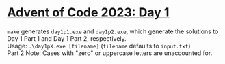 # [Advent of Code 2023: Day 1](https://adventofcode.com/2023/day/1)

`make` generates `day1p1.exe` and `day1p2.exe`, which generate the solutions to Day 1 Part 1 and Day 1 Part 2, respectively.  
Usage: `.\day1pX.exe [filename]` (`filename` defaults to `input.txt`)  
Part 2 Note: Cases with "zero" or uppercase letters are unaccounted for.
